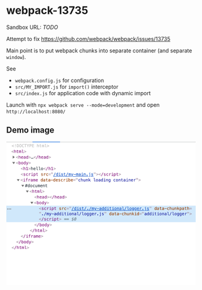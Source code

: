 # webpack-13735

Sandbox URL: *TODO*

Attempt to fix <https://github.com/webpack/webpack/issues/13735>

Main point is to put webpack chunks into separate container (and separate `window`).

See

* `webpack.config.js` for configuration
* `src/MY_IMPORT.js` for `import()` interceptor
* `src/index.js` for application code with dynamic import

Launch with `npx webpack serve --mode=development` and open `http://localhost:8080/`

## Demo image

![Img](./assets/Screenshot%202021-07-07%20at%2000.56.59.png)
